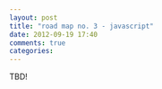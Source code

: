 ```yaml
---
layout: post
title: "road map no. 3 - javascript"
date: 2012-09-19 17:40
comments: true
categories: 
---
```


TBD!